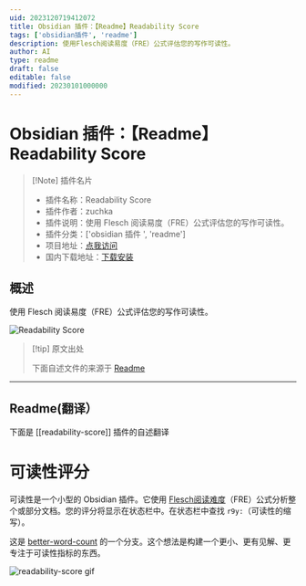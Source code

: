 ```yaml
---
uid: 2023120719412072
title: Obsidian 插件：【Readme】Readability Score
tags: ['obsidian插件', 'readme']
description: 使用Flesch阅读易度（FRE）公式评估您的写作可读性。
author: AI
type: readme
draft: false
editable: false
modified: 20230101000000
---
```


# Obsidian 插件：【Readme】Readability Score

> [!Note] 插件名片
> - 插件名称：Readability Score
> - 插件作者：zuchka
> - 插件说明：使用 Flesch 阅读易度（FRE）公式评估您的写作可读性。
> - 插件分类：['obsidian 插件 ', 'readme']
> - 项目地址：[点我访问](https://github.com/zuchka/obsidian-readability)
> - 国内下载地址：[下载安装](https://pkmer.cn/products/plugin/pluginMarket/?readability-score)

## 概述

使用 Flesch 阅读易度（FRE）公式评估您的写作可读性。

![Readability Score](https://cdn.pkmer.cn/covers/readability-score_new.gif)

> [!tip] 原文出处
>
>下面自述文件的来源于 [Readme](https://ghproxy.net/https://raw.githubusercontent.com/zuchka/obsidian-readability/main/README.md)
>

---

## Readme(翻译）

下面是 [[readability-score]] 插件的自述翻译

# 可读性评分

可读性是一个小型的 Obsidian 插件。它使用 [Flesch阅读难度](https://en.wikipedia.org/wiki/Flesch%E2%80%93Kincaid_readability_tests#Flesch_reading_ease)（FRE）公式分析整个或部分文档。您的评分将显示在状态栏中。在状态栏中查找 `r9y:`（可读性的缩写）。

这是 [better-word-count](https://github.com/lukeleppan/better-word-count) 的一个分支。这个想法是构建一个更小、更有见解、更专注于可读性指标的东西。

![readability-score gif](https://cdn.pkmer.cn/covers/readability-score_1_0.gif)
